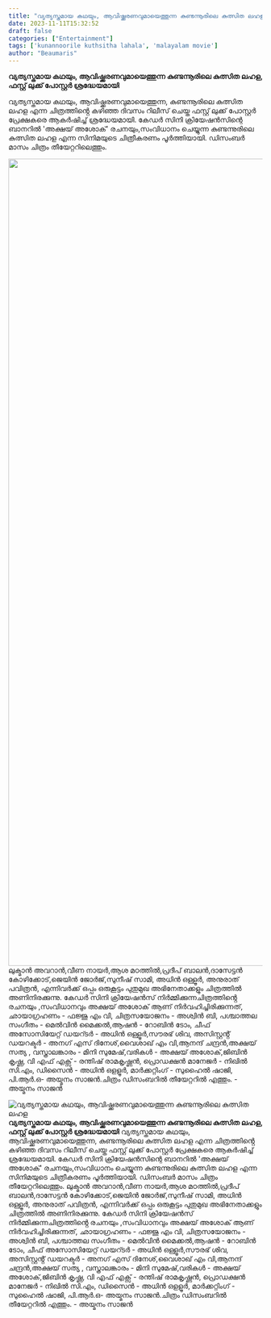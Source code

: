 ```yaml
---
title: "വ്യത്യസ്തമായ കഥയും, ആവിഷ്ക്കരണവുമായെത്തുന്ന കുണ്ടന്നൂരിലെ കുത്സിത ലഹള"
date: 2023-11-11T15:32:52
draft: false
categories: ["Entertainment"]
tags: ['kunannoorile kuthsitha lahala', 'malayalam movie']
author: "Beaumaris"
---
```


<strong>വ്യത്യസ്തമായ കഥയും, ആവിഷ്ക്കരണവുമായെത്തുന്ന കുണ്ടന്നൂരിലെ കുത്സിത ലഹള, ഫസ്റ്റ് ലുക്ക് പോസ്റ്റർ ശ്രദ്ധേയമായി</strong>

വ്യത്യസ്തമായ കഥയും, ആവിഷ്ക്കരണവുമായെത്തുന്ന, കുണ്ടന്നൂരിലെ കുത്സിത ലഹള എന്ന ചിത്രത്തിൻ്റെ കഴിഞ്ഞ ദിവസം റിലീസ് ചെയ്ത ഫസ്റ്റ് ലുക്ക് പോസ്റ്റർ പ്രേക്ഷകരെ ആകർഷിച്ച് ശ്രദ്ധേയമായി.
കേഡർ സിനി ക്രിയേഷൻസിന്റെ ബാനറിൽ 'അക്ഷയ് അശോക്' രചനയും,സംവിധാനം ചെയ്യുന്ന കുണ്ടന്നുരിലെ കുത്സിത ലഹള എന്ന സിനിമയുടെ ചിത്രീകരണം പൂർത്തിയായി. ഡിസംബർ മാസം ചിത്രം തീയേറ്ററിലെത്തും.

<img class="size-full wp-image-429386 aligncenter" src="https://cdn.boolokam.com/articles/2023/11/fqfffff.jpg" alt="" width="1275" height="1600" />ലുക്മാൻ അവറാൻ,വീണ നായർ,ആശ മഠത്തിൽ,പ്രദീപ് ബാലൻ,ദാസേട്ടൻ കോഴിക്കോട്,ജെയിൻ ജോർജ്,സുനീഷ് സാമി, അധിൻ ഒള്ളൂർ, അനുരാത് പവിത്രൻ, എന്നിവർക്ക് ഒപ്പം ഒരുകൂട്ടം പുതുമുഖ അഭിനേതാക്കളും ചിത്രത്തിൽ അണിനിരക്കുന്നു. കേഡർ സിനി ക്രിയേഷൻസ് നിർമ്മിക്കുന്നചിത്രത്തിൻ്റെ രചനയും ,സംവിധാനവും അക്ഷയ് അശോക് ആണ് നിർവഹിച്ചിരിക്കുന്നത്, ഛായാഗ്രഹണം - ഫജ്ജു എം വി, ചിത്രസയോജനം - അശ്വിൻ ബി, പശ്ചാത്തല സംഗീതം - മെൽവിൻ മൈക്കൽ,ആഷൻ - റോബിൻ ടോം, ചീഫ് അസോസിയേറ്റ് ഡയറ്ടർ - അധിൻ ഒള്ളൂർ,സൗരഭ് ശിവ, അസിസ്റ്റൻ്റ് ഡയറക്ടർ - അനഗ് എസ് ദിനേശ്,വൈശാഖ് എം വി,ആനന്ദ് ചന്ദ്രൻ,അക്ഷയ് സത്യ , വസ്ത്രാലങ്കാരം - മിനി സുമേഷ്,വരികൾ - അക്ഷയ് അശോക്,ജിബിൻ കൃഷ്ണ, വി എഫ് എക്സ് - രന്തിഷ് രാമകൃഷ്ണൻ, പ്രൊഡക്ഷൻ മാനേജർ - നിഖിൽ സി.എം, ഡിസൈൻ - അധിൻ ഒളളൂർ, മാർക്കറ്റിംഗ് - സുഹൈൽ ഷാജി, പി.ആർ.ഒ- അയ്മനം സാജൻ.ചിത്രം ഡിസംബറിൽ തീയേറ്ററിൽ എത്തും. - അയ്മനം സാജൻ


![വ്യത്യസ്തമായ കഥയും, ആവിഷ്ക്കരണവുമായെത്തുന്ന കുണ്ടന്നൂരിലെ കുത്സിത ലഹള](https://cdn.boolokam.com/articles/2023/11/fqfffff.jpg)**വ്യത്യസ്തമായ കഥയും, ആവിഷ്ക്കരണവുമായെത്തുന്ന കുണ്ടന്നൂരിലെ കുത്സിത ലഹള, ഫസ്റ്റ് ലുക്ക് പോസ്റ്റർ ശ്രദ്ധേയമായി** വ്യത്യസ്തമായ കഥയും, ആവിഷ്ക്കരണവുമായെത്തുന്ന, കുണ്ടന്നൂരിലെ കുത്സിത ലഹള എന്ന ചിത്രത്തിൻ്റെ കഴിഞ്ഞ ദിവസം റിലീസ് ചെയ്ത ഫസ്റ്റ് ലുക്ക് പോസ്റ്റർ പ്രേക്ഷകരെ ആകർഷിച്ച് ശ്രദ്ധേയമായി. കേഡർ സിനി ക്രിയേഷൻസിന്റെ ബാനറിൽ 'അക്ഷയ് അശോക്' രചനയും,സംവിധാനം ചെയ്യുന്ന കുണ്ടന്നുരിലെ കുത്സിത ലഹള എന്ന സിനിമയുടെ ചിത്രീകരണം പൂർത്തിയായി. ഡിസംബർ മാസം ചിത്രം തീയേറ്ററിലെത്തും. ലുക്മാൻ അവറാൻ,വീണ നായർ,ആശ മഠത്തിൽ,പ്രദീപ് ബാലൻ,ദാസേട്ടൻ കോഴിക്കോട്,ജെയിൻ ജോർജ്,സുനീഷ് സാമി, അധിൻ ഒള്ളൂർ, അനുരാത് പവിത്രൻ, എന്നിവർക്ക് ഒപ്പം ഒരുകൂട്ടം പുതുമുഖ അഭിനേതാക്കളും ചിത്രത്തിൽ അണിനിരക്കുന്നു. കേഡർ സിനി ക്രിയേഷൻസ് നിർമ്മിക്കുന്നചിത്രത്തിൻ്റെ രചനയും ,സംവിധാനവും അക്ഷയ് അശോക് ആണ് നിർവഹിച്ചിരിക്കുന്നത്, ഛായാഗ്രഹണം - ഫജ്ജു എം വി, ചിത്രസയോജനം - അശ്വിൻ ബി, പശ്ചാത്തല സംഗീതം - മെൽവിൻ മൈക്കൽ,ആഷൻ - റോബിൻ ടോം, ചീഫ് അസോസിയേറ്റ് ഡയറ്ടർ - അധിൻ ഒള്ളൂർ,സൗരഭ് ശിവ, അസിസ്റ്റൻ്റ് ഡയറക്ടർ - അനഗ് എസ് ദിനേശ്,വൈശാഖ് എം വി,ആനന്ദ് ചന്ദ്രൻ,അക്ഷയ് സത്യ , വസ്ത്രാലങ്കാരം - മിനി സുമേഷ്,വരികൾ - അക്ഷയ് അശോക്,ജിബിൻ കൃഷ്ണ, വി എഫ് എക്സ് - രന്തിഷ് രാമകൃഷ്ണൻ, പ്രൊഡക്ഷൻ മാനേജർ - നിഖിൽ സി.എം, ഡിസൈൻ - അധിൻ ഒളളൂർ, മാർക്കറ്റിംഗ് - സുഹൈൽ ഷാജി, പി.ആർ.ഒ- അയ്മനം സാജൻ.ചിത്രം ഡിസംബറിൽ തീയേറ്ററിൽ എത്തും. - അയ്മനം സാജൻ

